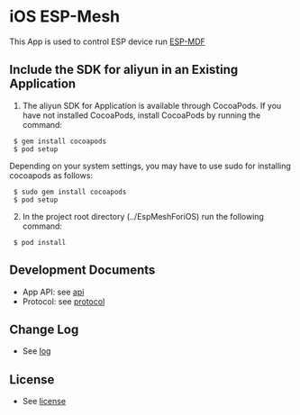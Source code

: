 # iOS ESP-Mesh

This App is used to control ESP device run [ESP-MDF](https://github.com/espressif/esp-mdf)

## Include the SDK for aliyun in an Existing Application

1. The aliyun SDK for Application is available through CocoaPods. If you have not installed CocoaPods, install CocoaPods by running the command:

```
 $ gem install cocoapods
 $ pod setup
```

Depending on your system settings, you may have to use sudo for installing cocoapods as follows:

```
 $ sudo gem install cocoapods
 $ pod setup
```
2. In the project root directory  (../EspMeshForiOS) run the following command:

```
 $ pod install
```

## Development Documents
- App API: see [api](EspMeshApis.md)
- Protocol: see [protocol](https://docs.espressif.com/projects/esp-mdf/en/latest/api-guides/mlink.html)

## Change Log
- See [log](log)

## License
- See [license](ESPRESSIF_MIT_LICENSE)
